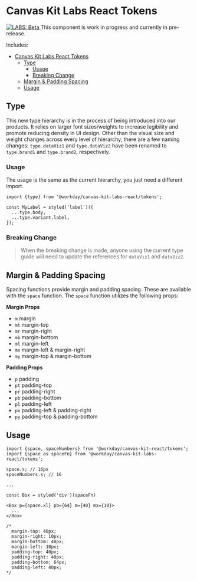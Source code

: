 # Canvas Kit Labs React Tokens

<a href="https://github.com/Workday/canvas-kit/tree/master/modules/labs-react/README.md">
  <img src="https://img.shields.io/badge/LABS-beta-orange" alt="LABS: Beta" />
</a>  This component is work in progress and currently in pre-release.

Includes:

- [Canvas Kit Labs React Tokens](#canvas-kit-labs-react-tokens)
  - [Type](#type)
    - [Usage](#usage)
    - [Breaking Change](#breaking-change)
  - [Margin & Padding Spacing](#margin--padding-spacing)
  - [Usage](#usage-1)

## Type

This new type hierarchy is in the process of being introduced into our products. It relies on larger
font sizes/weights to increase legibility and promote reducing density in UI design. Other than the
visual size and weight changes across every level of hierarchy, there are a few naming changes:
`type.dataViz1` and `type.dataViz2` have been renamed to `type.brand1` and `type.brand2`,
respectively.

### Usage

The usage is the same as the current hierarchy, you just need a different import.

```tsx
import {type} from '@workday/canvas-kit-labs-react/tokens';

const MyLabel = styled('label')({
  ...type.body,
  ...type.variant.label,
});
```

### Breaking Change

> When the breaking change is made, anyone using the current type guide will need to update the
> references for `dataViz1` and `dataViz2`.

## Margin & Padding Spacing

Spacing functions provide margin and padding spacing. These are available with the `space` function.
The `space` function utilizes the following props:

**Margin Props**

- `m` margin
- `mt` margin-top
- `mr` margin-right
- `mb` margin-bottom
- `ml` margin-left
- `mx` margin-left & margin-right
- `my` margin-top & margin-bottom

**Padding Props**

- `p` padding
- `pt` padding-top
- `pr` padding-right
- `pb` padding-bottom
- `pl` padding-left
- `px` padding-left & padding-right
- `py` padding-top & padding-bottom

## Usage

```tsx
import {space, spaceNumbers} from '@workday/canvas-kit-react/tokens';
import {space as spaceFn} from '@workday/canvas-kit-labs-react/tokens';

space.s; // 16px
spaceNumbers.s; // 16

...

const Box = styled('div')(spaceFn)

<Box p={space.xl} pb={64} m={40} mx={10}>
  ...
</Box>

/*
  margin-top: 40px;
  margin-right: 10px;
  margin-bottom: 40px;
  margin-left: 10px;
  padding-top: 40px;
  padding-right: 40px;
  padding-bottom: 64px;
  padding-left: 40px;
*/
```
